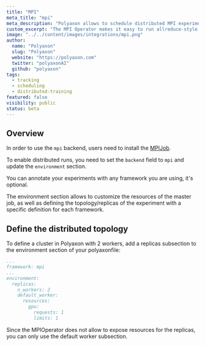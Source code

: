 ```yaml
---
title: "MPI"
meta_title: "mpi"
meta_description: "Polyaxon allows to schedule distributed MPI experiments, and supports tracking metrics, outputs, and models natively."
custom_excerpt: "The MPI Operator makes it easy to run allreduce-style distributed training."
image: "../../content/images/integrations/mpi.png"
author:
  name: "Polyaxon"
  slug: "Polyaxon"
  website: "https://polyaxon.com"
  twitter: "polyaxonAI"
  github: "polyaxon"
tags: 
  - tracking
  - scheduling
  - distributed-training
featured: false
visibility: public
status: beta
---
```


## Overview

In order to use the `mpi` backend, users need to install the [MPIJob](/integrations/kubeflow/#deployingdeleting-mpijob).

To enable distributed runs, you need to set the `backend` field to `mpi` and update the `environment` section.

You can annotate your experiments with any framework you are using, it's optional.

The environment section allows to customize the resources of the master job, as well as defining the topology/replicas of the experiment with a specific definition for each framework.

## Define the distributed topology

To define a cluster in Polyaxon with 2 workers,
add a replicas subsection to the environment section of your polyaxonfile:


```yaml
...
framework: mpi
...
environment:
  replicas:
    n_workers: 2
    default_worker:
      resources:
        gpu:
          requests: 1
          limits: 1
```

Since the MPIOperator does not allow to expose resources for the replicas, you can only use the default worker subsection.
